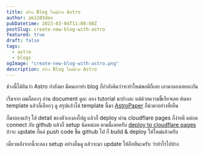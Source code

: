 ```yaml
---
title: สร้าง Blog ใหม่ด้วย Astro
author: ak1103dev
pubDatetime: 2023-03-04T11:00:00Z
postSlug: create-new-blog-with-astro
featured: true
draft: false
tags:
  - astro
  - blogs
ogImage: "create-new-blog-with-astro.png"
description: สร้าง Blog ใหม่ด้วย Astro
---
```


ช่วงนี้ได้ยินว่า Astro กำลังมา มีคนเอาทำ blog ก็กำลังคิดว่าจะทำใหม่พอดีก็เลย เอามาลองเลยละกัน

เริ่มจาก ผมก็ลองๆ อ่าน document ดูละ ลอง tutorial มาบ้างละ แต่ด้วยความขี้เกียจเลย ค้นหา template แล้วก็เลือกๆ ดู สรุปแล้วได้ template นี้มา [AstroPaper](https://github.com/satnaing/astro-paper) ก็น่าตาอย่างที่เห็น

ก็มาลองแก้ๆ ใส่ detail ของตัวเองลงไปดู แล้วก็ deploy ผ่าน cloudflare pages ก็ง่ายดี แค่กด connect กับ github แล้วก็ setup นิดหน่อย ตามนี้เลยครับ [deploy to cloudflare pages](https://docs.astro.build/en/guides/deploy/cloudflare/) ถ้าจะ update ก็แค่ push code ขึ้น github ไป ก็ build & deploy ให้ใหม่แล้วครับ

เดี๋ยวหลังจากนี้จะลอง setup อย่างอื่นดู แล้วจะมา update ให้อีกทีนะครับ ว่าทำไรไปบ้าง
